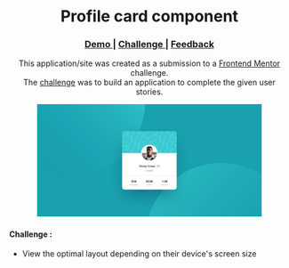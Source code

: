 <h1 align="center">Profile card component</h1>

<div align="center">
  <h3>
    <a href="#Link Demo">
      Demo
    </a>
    <span> | </span>
    <a href="https://www.frontendmentor.io/challenges/profile-card-component-cfArpWshJ">
      Challenge
    </a>
    <span> | </span>
    <a href="mailto: pangestu.ncp@gmail.com">
      Feedback
    </a>
  </h3>
</div>
<p align="center">This application/site was created as a submission to a <a href="https://www.frontendmentor.io/">Frontend Mentor</a> challenge.<br/> The <a href="https://www.frontendmentor.io/challenges/profile-card-component-cfArpWshJ">challenge</a> was to build an application to complete the given user stories.</p>

<div align="center" width="100%">
  <img src="design/desktop-design.jpg" width="80%">
</div>



#### Challenge :
- View the optimal layout depending on their device's screen size